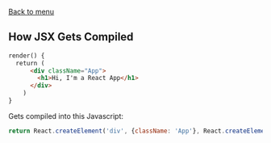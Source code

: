 [Back to menu](https://github.com/LauraAubin/All-things-FED-and-Rails/tree/master/Udemy%20React%20Course)

## How JSX Gets Compiled

```html
render() {
  return (
      <div className="App">
        <h1>Hi, I'm a React App</h1>
      </div>
    )
}
```
Gets compiled into this Javascript:

```js
return React.createElement('div', {className: 'App'}, React.createElement('h1', null, 'Hi, I'm a React App'))
```
